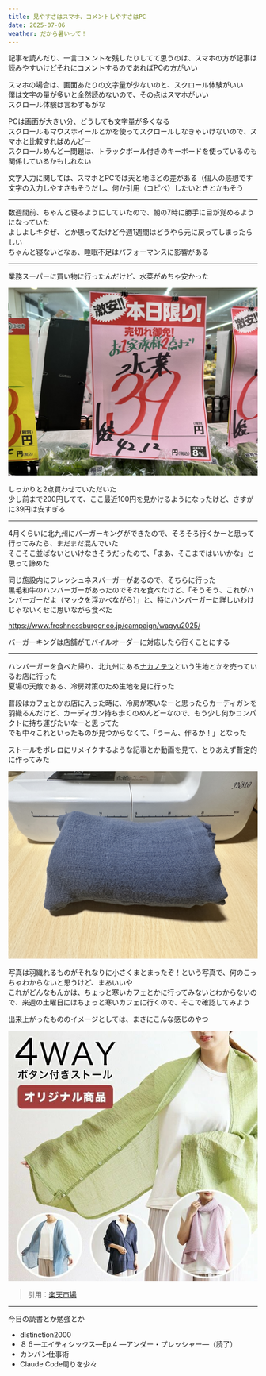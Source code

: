```yaml
---
title: 見やすさはスマホ、コメントしやすさはPC
date: 2025-07-06
weather: だから暑いって！
---
```

記事を読んだり、一言コメントを残したりしてて思うのは、スマホの方が記事は読みやすいけどそれにコメントするのであればPCの方がいい

スマホの場合は、画面あたりの文字量が少ないのと、スクロール体験がいい  
僕は文字の量が多いと全然読めないので、その点はスマホがいい  
スクロール体験は言わずもがな

PCは画面が大きい分、どうしても文字量が多くなる  
スクロールもマウスホイールとかを使ってスクロールしなきゃいけないので、スマホと比較すればめんどー  
スクロールめんどー問題は、トラックボール付きのキーボードを使っているのも関係しているかもしれない

文字入力に関しては、スマホとPCでは天と地ほどの差がある（個人の感想です  
文字の入力しやすさもそうだし、何か引用（コピペ）したいときとかもそう

---

数週間前、ちゃんと寝るようにしていたので、朝の7時に勝手に目が覚めるようになっていた  
よしよしキタぜ、とか思ってたけど今週1週間はどうやら元に戻ってしまったらしい  
ちゃんと寝ないとなぁ、睡眠不足はパフォーマンスに影響がある

---

業務スーパーに買い物に行ったんだけど、水菜がめちゃ安かった

![Image](../../assets/diary-20250706185203.jpeg)

しっかりと2点買わせていただいた  
少し前まで200円してて、ここ最近100円を見かけるようになったけど、さすがに39円は安すぎる

---

4月くらいに北九州にバーガーキングができたので、そろそろ行くかーと思って行ってみたら、まだまだ混んでいた  
そこそこ並ばないといけなさそうだったので、「まあ、そこまではいいかな」と思って諦めた

同じ施設内にフレッシュネスバーガーがあるので、そちらに行った  
黒毛和牛のハンバーガーがあったのでそれを食べたけど、「そうそう、これがハンバーガーだよ（マックを浮かべながら）」と、特にハンバーガーに詳しいわけじゃないくせに思いながら食べた

https://www.freshnessburger.co.jp/campaign/wagyu2025/

バーガーキングは店舗がモバイルオーダーに対応したら行くことにする

---

ハンバーガーを食べた帰り、北九州にある[ナカノテツ](https://www.hobbyya.com/)という生地とかを売っているお店に行った  
夏場の天敵である、冷房対策のため生地を見に行った

普段はカフェとかお店に入った時に、冷房が寒いなーと思ったらカーディガンを羽織るんだけど、カーディガン持ち歩くのめんどーなので、もう少し何かコンパクトに持ち運びたいなーと思ってた  
でも中々これといったものが見つからなくて、「うーん、作るか！」となった

ストールをボレロにリメイクするような記事とか動画を見て、とりあえず暫定的に作ってみた

![Image](../../assets/diary-20250707000437.jpeg)

写真は羽織れるものがそれなりに小さくまとまったぞ！という写真で、何のこっちゃわからないと思うけど、まあいいや  
これがどんなもんかは、ちょっと寒いカフェとかに行ってみないとわからないので、来週の土曜日にはちょっと寒いカフェに行くので、そこで確認してみよう

出来上がったもののイメージとしては、まさにこんな感じのやつ

![Image](../../assets/diary-20250707000811.jpg)
> 引用：[楽天市場](https://item.rakuten.co.jp/tokionlineshopping/10024105/)


---

今日の読書とか勉強とか
- distinction2000
- ８６―エイティシックス―Ep.4 ―アンダー・プレッシャー―（読了）
- カンバン仕事術
- Claude Code周りを少々
